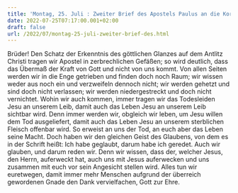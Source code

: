 ```yaml
---
title: 'Montag, 25. Juli : Zweiter Brief des Apostels Paulus an die Korinther 4,7-15.'
date: 2022-07-25T07:17:00.001+02:00
draft: false
url: /2022/07/montag-25-juli-zweiter-brief-des.html
---
```


Brüder! Den Schatz der Erkenntnis des göttlichen Glanzes auf dem Antlitz Christi tragen wir Apostel in zerbrechlichen Gefäßen; so wird deutlich, dass das Übermaß der Kraft von Gott und nicht von uns kommt. Von allen Seiten werden wir in die Enge getrieben und finden doch noch Raum; wir wissen weder aus noch ein und verzweifeln dennoch nicht; wir werden gehetzt und sind doch nicht verlassen; wir werden niedergestreckt und doch nicht vernichtet. Wohin wir auch kommen, immer tragen wir das Todesleiden Jesu an unserem Leib, damit auch das Leben Jesu an unserem Leib sichtbar wird. Denn immer werden wir, obgleich wir leben, um Jesu willen dem Tod ausgeliefert, damit auch das Leben Jesu an unserem sterblichen Fleisch offenbar wird. So erweist an uns der Tod, an euch aber das Leben seine Macht. Doch haben wir den gleichen Geist des Glaubens, von dem es in der Schrift heißt: Ich habe geglaubt, darum habe ich geredet. Auch wir glauben, und darum reden wir. Denn wir wissen, dass der, welcher Jesus, den Herrn, auferweckt hat, auch uns mit Jesus auferwecken und uns zusammen mit euch vor sein Angesicht stellen wird. Alles tun wir euretwegen, damit immer mehr Menschen aufgrund der überreich gewordenen Gnade den Dank vervielfachen, Gott zur Ehre.